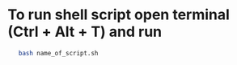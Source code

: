 # To run shell script open terminal (Ctrl + Alt + T) and run 

```sh
   bash name_of_script.sh
```

